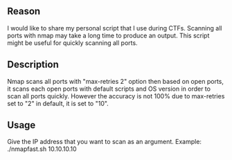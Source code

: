 ## Reason
I would like to share my personal script that I use during CTFs. Scanning all ports with nmap may take a long time to produce an output. This script might be useful for quickly scanning all ports.


## Description
Nmap scans all ports with "max-retries 2" option then based on open ports, it scans each open ports with default scripts and OS version in order to scan all ports quickly. However the accuracy is not 100% due to max-retries set to "2" in default, it is set to "10".

## Usage
Give the IP address that you want to scan as an argument.
Example: ./nmapfast.sh 10.10.10.10

